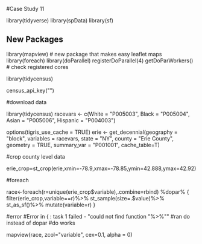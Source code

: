 #Case Study 11

library(tidyverse)
library(spData)
library(sf)


## New Packages

library(mapview) # new package that makes easy leaflet maps
library(foreach)
library(doParallel)
registerDoParallel(4)
getDoParWorkers() # check registered cores


library(tidycensus)

census_api_key("")

#download data

library(tidycensus)
racevars <- c(White = "P005003", 
              Black = "P005004", 
              Asian = "P005006", 
              Hispanic = "P004003")

options(tigris_use_cache = TRUE)
erie <- get_decennial(geography = "block", variables = racevars, 
                  state = "NY", county = "Erie County", geometry = TRUE,
                  summary_var = "P001001", cache_table=T) 

#crop county level data

erie_crop=st_crop(erie,xmin=-78.9,xmax=-78.85,ymin=42.888,ymax=42.92)


#foreach

race<-foreach(r=unique(erie_crop$variable),.combine=rbind) %dopar% { filter(erie_crop,variable==r)%>%
    st_sample(size=.$value)%>%  
    st_as_sf()%>% 
    mutate(variable=r)
}

#error #Error in { : task 1 failed - "could not find function "%>%""
#ran do instead of dopar
#do works


mapview(race, zcol="variable", cex=0.1, alpha = 0)




